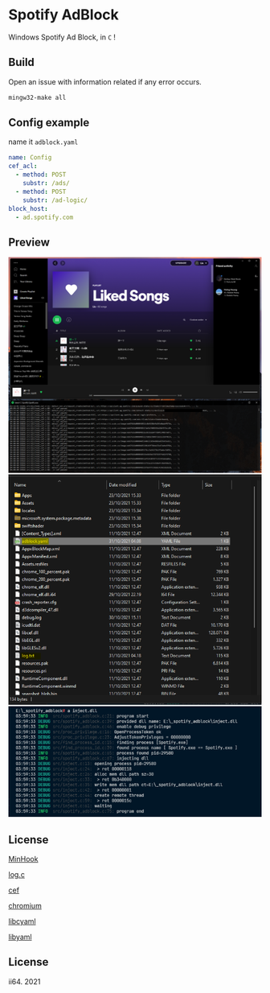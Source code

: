 # Spotify AdBlock

Windows Spotify Ad Block, in `C` !

## Build

Open an issue with information related if any error occurs.

```bash
mingw32-make all
```

## Config example

name it `adblock.yaml`

```yaml
name: Config
cef_acl:
  - method: POST
    substr: /ads/
  - method: POST
    substr: /ad-logic/
block_host:
  - ad.spotify.com
```

## Preview

![preview app](assets/preview.png)
![config file](assets/config.png)
![terminal preview](assets/terminal.png)

## License

[MinHook](https://github.com/TsudaKageyu/minhook/blob/master/LICENSE.txt)

[log.c](https://github.com/rxi/log.c/blob/master/LICENSE)

[cef](https://github.com/chromiumembedded/cef/blob/master/LICENSE.txt)

[chromium](https://chromium.googlesource.com/chromium/src/+/refs/heads/main/LICENSE)

[libcyaml](https://github.com/tlsa/libcyaml/blob/main/LICENSE)

[libyaml](https://github.com/yaml/libyaml/blob/master/License)

## License

ii64. 2021
